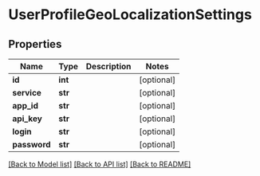 # UserProfileGeoLocalizationSettings

## Properties
Name | Type | Description | Notes
------------ | ------------- | ------------- | -------------
**id** | **int** |  | [optional] 
**service** | **str** |  | [optional] 
**app_id** | **str** |  | [optional] 
**api_key** | **str** |  | [optional] 
**login** | **str** |  | [optional] 
**password** | **str** |  | [optional] 

[[Back to Model list]](../README.md#documentation-for-models) [[Back to API list]](../README.md#documentation-for-api-endpoints) [[Back to README]](../README.md)

